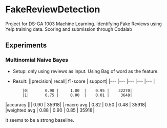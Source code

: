 # FakeReviewDetection
Project for DS-GA 1003 Machine Learning. Identifying Fake Reviews using Yelp training data. Scoring and submission through Codalab

## Experiments
### Multinomial Naive Bayes 
 - Setup: only using reviews as input. Using Bag of word as the feature.
 - Result:
               ||precision|    recall|  f1-score |  support|
               |--- |--- |--- |--- |--- |

           |0|       0.90 |     1.00  |    0.95 |    32270|
           |1|       0.75 |     0.00  |    0.01 |     3648|
|accuracy         |||                  0.90 |    35918|
 | macro avg    |   0.82    |  0.50  |    0.48 |    35918|
|weighted avg    |   0.88    |  0.90  |    0.85 |    35918|

It seems to be a strong baseline.
